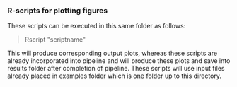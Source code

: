 ### R-scripts for plotting figures
These scripts can be executed in this same folder as follows:
> Rscript "scriptname"

This will produce corresponding output plots, whereas these scripts are already incorporated into pipeline and will produce these plots and save into results folder after completion of pipeline. These scripts will use input files already placed in examples folder which is one folder up to this directory.

